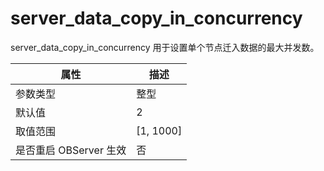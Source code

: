 server_data_copy_in_concurrency 
====================================================

server_data_copy_in_concurrency 用于设置单个节点迁入数据的最大并发数。


|      **属性**      |   **描述**    |
|------------------|-------------|
| 参数类型             | 整型          |
| 默认值              | 2           |
| 取值范围             | \[1, 1000\] |
| 是否重启 OBServer 生效 | 否           |



